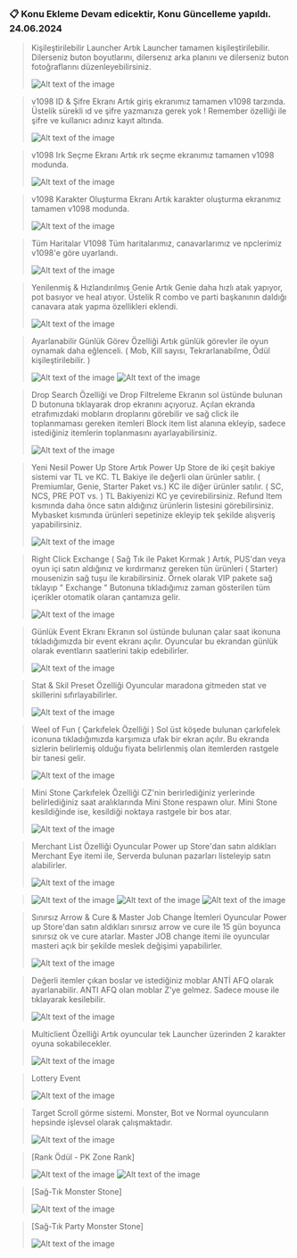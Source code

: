 ### :clipboard: Konu Ekleme Devam edicektir, Konu Güncelleme yapıldı. 24.06.2024

> Kişileştirilebilir Launcher
> Artık Launcher tamamen kişileştirilebilir. Dilerseniz buton boyutlarını, dilersenız arka planını ve dilerseniz buton fotoğraflarını düzenleyebilirsiniz.
> 
> ![Alt text of the image](https://i.hizliresim.com/hz2q1wu.png)

> v1098 ID & Şifre Ekranı
> Artık giriş ekranımız tamamen v1098 tarzında. Üstelik sürekli ıd ve şifre yazmanıza gerek yok ! Remember özelliği ile şifre ve kullanıcı adınız kayıt altında.
> 
> ![Alt text of the image](https://i.hizliresim.com/oq3segz.png)

> v1098 Irk Seçme Ekranı
> Artık ırk seçme ekranımız tamamen v1098 modunda.
>
> ![Alt text of the image](https://i.hizliresim.com/pqn9x2h.png)

> v1098 Karakter Oluşturma Ekranı
> Artık karakter oluşturma ekranımız tamamen v1098 modunda.
>
> ![Alt text of the image](https://i.hizliresim.com/ocbrint.png)

> Tüm Haritalar V1098
> Tüm haritalarımız, canavarlarımız ve npclerimiz v1098'e göre uyarlandı.
>
> ![Alt text of the image](https://i.hizliresim.com/csgfpiw.jpg)

> Yenilenmiş & Hızlandırılmış Genie
> Artık Genie daha hızlı atak yapıyor, pot basıyor ve heal atıyor. Üstelik R combo ve parti başkanının daldığı canavara atak yapma özellikleri eklendi.
>
> ![Alt text of the image](https://i.hizliresim.com/mkwudz8.jpg)

> Ayarlanabilir Günlük Görev Özelliği
> Artık günlük görevler ile oyun oynamak daha eğlenceli. ( Mob, Kill sayısı, Tekrarlanabilme, Ödül  kişileştirilebilir. )
>
> ![Alt text of the image](https://i.hizliresim.com/c22d2xv.jpg)
> ![Alt text of the image](https://i.hizliresim.com/5z6s3pb.jpg)

> Drop Search Özelliği ve Drop Filtreleme
> Ekranın sol üstünde bulunan D butonuna tıklayarak drop ekranını açıyoruz. Açılan ekranda etrafımızdaki mobların droplarını görebilir ve sağ click ile toplanmaması gereken itemleri Block item list alanına ekleyip, sadece istediğiniz itemlerin toplanmasını ayarlayabilirsiniz.
>
> ![Alt text of the image](https://i.hizliresim.com/6imqk69.jpg)

> Yeni Nesil Power Up Store
> Artık Power Up Store de iki çeşit bakiye sistemi var TL ve KC.
> TL Bakiye ile değerli olan ürünler satılır. ( Premiumlar, Genie, Starter Paket vs.)
> KC ile diğer ürünler satılır. ( SC, NCS, PRE POT vs. )
> TL Bakiyenizi KC ye çevirebilirsiniz.
> Refund Item kısmında daha önce satın aldığınız ürünlerin listesini görebilirsiniz.
> Mybasket kısmında ürünleri sepetinize ekleyip tek şekilde alışveriş yapabilirsiniz.
>
> ![Alt text of the image](https://i.hizliresim.com/3bu0n8d.jpg)

> Right Click Exchange ( Sağ Tık ile Paket Kırmak )
> Artık, PUS'dan veya oyun içi satın aldığınız ve kırdırmanız gereken tün ürünleri ( Starter) mousenizin sağ tuşu ile kırabilirsiniz.
> Örnek olarak VIP pakete sağ tıklayıp " Exchange " Butonuna tıkladığımız zaman gösterilen tüm içerikler otomatik olaran çantamıza gelir.
> 
> ![Alt text of the image](https://i.hizliresim.com/2ixmx5z.jpg)

> Günlük Event Ekranı
> Ekranın sol üstünde bulunan çalar saat ikonuna tıkladığımızda bir event ekranı açılır.
> Oyuncular bu ekrandan günlük olarak eventların saatlerini takip edebilirler.
>
> ![Alt text of the image](https://i.hizliresim.com/n7k8icg.jpg)

> Stat & Skil Preset Özelliği
> Oyuncular maradona gitmeden stat ve skillerini sıfırlayabilirler.
>
> ![Alt text of the image](https://i.hizliresim.com/q0uojhe.jpg)

> Weel of Fun ( Çarkıfelek Özelliği )
> Sol üst köşede bulunan çarkıfelek iconuna tıkladığımızda karşımıza ufak bir ekran açılır.
> Bu ekranda sizlerin belirlemiş olduğu fiyata belirlenmiş olan itemlerden rastgele bir tanesi gelir.
> 
> ![Alt text of the image](https://i.hizliresim.com/2m2khky.jpg)

> Mini Stone Çarkıfelek Özelliği
> CZ'nin berirlediğiniz yerlerinde belirlediğiniz saat aralıklarında Mini Stone respawn olur.
> Mini Stone kesildiğinde ise, kesildiği noktaya rastgele bir bos atar.
>
> ![Alt text of the image](https://i.hizliresim.com/ehgb59r.jpg)

> Merchant List Özelliği
> Oyuncular Power up Store'dan satın aldıkları Merchant Eye itemi ile, Serverda bulunan pazarları listeleyip satın alabilirler.
>
> ![Alt text of the image](https://i.hizliresim.com/q5umqc2.jpg)

> ![Alt text of the image](https://i.hizliresim.com/t353kqr.jpg)
> ![Alt text of the image](https://i.hizliresim.com/ig9hzh6.jpg)
> ![Alt text of the image](https://i.hizliresim.com/g0m555r.jpg)

> Sınırsız Arrow & Cure & Master Job Change İtemleri
> Oyuncular Power up Store'dan satın aldıkları sınırsız arrow ve cure ile 15 gün boyunca sınırsız ok ve cure atarlar.
> Master JOB change itemi ile oyuncular masteri açık bir şekilde meslek değişimi yapabilirler.
>
> ![Alt text of the image](https://i.hizliresim.com/fhe5el8.jpg)

> Değerli itemler çıkan boslar ve istediğiniz moblar ANTİ AFQ olarak ayarlanabilir.
> ANTI AFQ olan moblar Z'ye gelmez. Sadece mouse ile tıklayarak kesilebilir.
>
> ![Alt text of the image](https://i.hizliresim.com/fj76htm.jpg)

> Multiclient Özelliği
> Artık oyuncular tek Launcher üzerinden 2 karakter oyuna sokabilecekler.
>
> ![Alt text of the image](https://i.hizliresim.com/7a2x87k.png)

> Lottery Event
>
> ![Alt text of the image](https://i.hizliresim.com/rdrsm8f.jpg)

> Target Scroll görme sistemi. Monster, Bot ve Normal oyuncuların hepsinde işlevsel olarak çalışmaktadır.
>
> ![Alt text of the image](https://i.hizliresim.com/m0hhij9.jpg)

> [Rank Ödül - PK Zone Rank]
>
> ![Alt text of the image](https://i.hizliresim.com/hdjxmjz.jpg)
> ![Alt text of the image](https://i.hizliresim.com/e1hfcja.jpg)

> [Sağ-Tık Monster Stone]
>
> ![Alt text of the image](https://i.hizliresim.com/97nsezp.jpg)
>

> [Sağ-Tık Party Monster Stone]
>
> ![Alt text of the image](https://i.hizliresim.com/r8psl1p.jpg)
